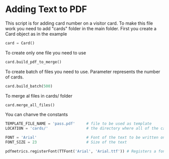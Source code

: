# Adding Text to PDF

This script is for adding card number on a visitor card.
To make this file work you need to add "cards" folder in the main folder. 
First you create a Card object as in the example
```python
card = Card()
```

To create only one file you need to use
```python
card.build_pdf_to_merge()
```

To create batch of files you need to use. Parameter represents the number of cards.
```python
card.build_batch(500)
```

To merge al files in cards/ folder
```python
card.merge_all_files()
```

You can chanve the constants
```python
TEMPLATE_FILE_NAME = 'pass.pdf'     # file to be used as template
LOCATION = 'cards/'                 # the directory where all of the cards be stored

FONT = 'Arial'                      # Font of the text to be written on the card
FONT_SIZE = 23                      # Size of the text

pdfmetrics.registerFont(TTFont('Arial', 'Arial.ttf')) # Registers a font
```
